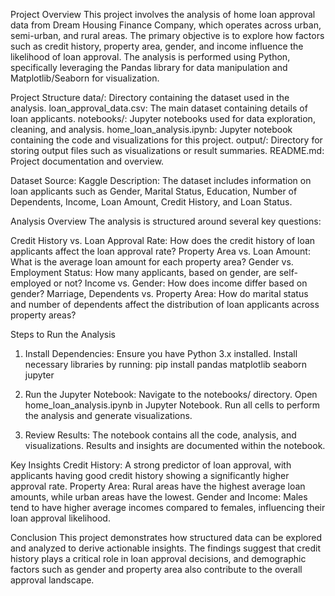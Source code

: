 Project Overview
This project involves the analysis of home loan approval data from Dream Housing Finance Company, which operates across urban, semi-urban, and rural areas. The primary objective is to explore how factors such as credit history, property area, gender, and income influence the likelihood of loan approval. The analysis is performed using Python, specifically leveraging the Pandas library for data manipulation and Matplotlib/Seaborn for visualization.

Project Structure
data/: Directory containing the dataset used in the analysis.
loan_approval_data.csv: The main dataset containing details of loan applicants.
notebooks/: Jupyter notebooks used for data exploration, cleaning, and analysis.
home_loan_analysis.ipynb: Jupyter notebook containing the code and visualizations for this project.
output/: Directory for storing output files such as visualizations or result summaries.
README.md: Project documentation and overview.

Dataset
Source: Kaggle
Description: The dataset includes information on loan applicants such as Gender, Marital Status, Education, Number of Dependents, Income, Loan Amount, Credit History, and Loan Status.

Analysis Overview
The analysis is structured around several key questions:

Credit History vs. Loan Approval Rate: How does the credit history of loan applicants affect the loan approval rate?
Property Area vs. Loan Amount: What is the average loan amount for each property area?
Gender vs. Employment Status: How many applicants, based on gender, are self-employed or not?
Income vs. Gender: How does income differ based on gender?
Marriage, Dependents vs. Property Area: How do marital status and number of dependents affect the distribution of loan applicants across property areas?

Steps to Run the Analysis
1. Install Dependencies:
  Ensure you have Python 3.x installed.
  Install necessary libraries by running:
    pip install pandas matplotlib seaborn jupyter

2. Run the Jupyter Notebook:
  Navigate to the notebooks/ directory.
  Open home_loan_analysis.ipynb in Jupyter Notebook.
  Run all cells to perform the analysis and generate visualizations.

3. Review Results:
  The notebook contains all the code, analysis, and visualizations.
  Results and insights are documented within the notebook.


Key Insights
  Credit History: A strong predictor of loan approval, with applicants having good credit history showing a significantly higher approval rate.
  Property Area: Rural areas have the highest average loan amounts, while urban areas have the lowest.
  Gender and Income: Males tend to have higher average incomes compared to females, influencing their loan approval likelihood.

  
Conclusion
This project demonstrates how structured data can be explored and analyzed to derive actionable insights. The findings suggest that credit history plays a critical role in loan approval decisions, and demographic factors such as gender and property area also contribute to the overall approval landscape.

